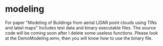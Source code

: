 # modeling
For paper "Modeling of Buildings from aerial LiDAR point clouds using TINs and label maps"
Includes test data and binary executable files.
The source code will be coming soon after I delete some useless functions. 
Please look at the DemoModeling.wmv, then you will know how to use the binary file.
